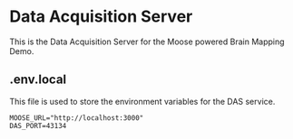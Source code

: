 # Data Acquisition Server

This is the Data Acquisition Server for the Moose powered Brain Mapping Demo.

## .env.local

This file is used to store the environment variables for the DAS service.

```
MOOSE_URL="http://localhost:3000"
DAS_PORT=43134
``` 

